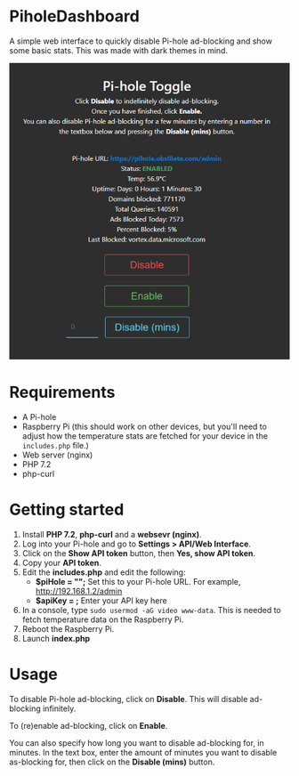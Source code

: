 # PiholeDashboard
A simple web interface to quickly disable Pi-hole ad-blocking and show some basic stats. This was made with dark themes in mind.

![image description](https://raw.githubusercontent.com/obs0lete/PiholeDashboard/master/images/screenshot.png)

# Requirements
- A Pi-hole
- Raspberry Pi (this should work on other devices, but you'll need to adjust how the temperature stats are fetched for your device in the `includes.php` file.)
- Web server (nginx)
- PHP 7.2
- php-curl

# Getting started
1. Install **PHP 7.2**, **php-curl** and a **websevr (nginx)**.
2. Log into your Pi-hole and go to **Settings > API/Web Interface**.
3. Click on the **Show API token** button, then **Yes, show API token**.
4. Copy your **API token**.
5. Edit the **includes.php** and edit the following:
    - **$piHole = "";** Set this to your Pi-hole URL. For example, http://192.168.1.2/admin
    - **$apiKey = ;** Enter your API key here
7. In a console, type `sudo usermod -aG video www-data`. This is needed to fetch temperature data on the Raspberry Pi.
8. Reboot the Raspberry Pi.
9. Launch **index.php**

# Usage
To disable Pi-hole ad-blocking, click on **Disable**. This will disable ad-blocking infinitely.

To (re)enable ad-blocking, click on **Enable**.

You can also specify how long you want to disable ad-blocking for, in minutes. In the text box, enter the amount of minutes you want to disable as-blocking for, then click on the **Disable (mins)** button.